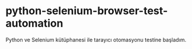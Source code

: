 # python-selenium-browser-test-automation
Python ve Selenium kütüphanesi ile tarayıcı otomasyonu testine başladım.
